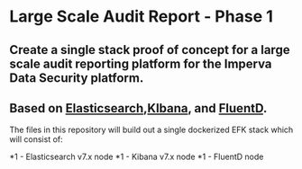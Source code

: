 # Large Scale Audit Report - Phase 1
## Create a single stack proof of concept for a large scale audit reporting platform for the Imperva Data Security platform.

## Based on [Elasticsearch](https://www.elastic.co/),[KIbana](https://www.elastic.co/products/kibana), and [FluentD](https://www.fluentd.org/).

The files in this repository will build out a single dockerized EFK stack which
will consist of:

*1 - Elasticsearch v7.x node
*1 - Kibana v7.x node
*1 - FluentD node

